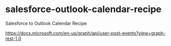 # salesforce-outlook-calendar-recipe
Salesforce to Outlook Calendar Recipe

https://docs.microsoft.com/en-us/graph/api/user-post-events?view=graph-rest-1.0
